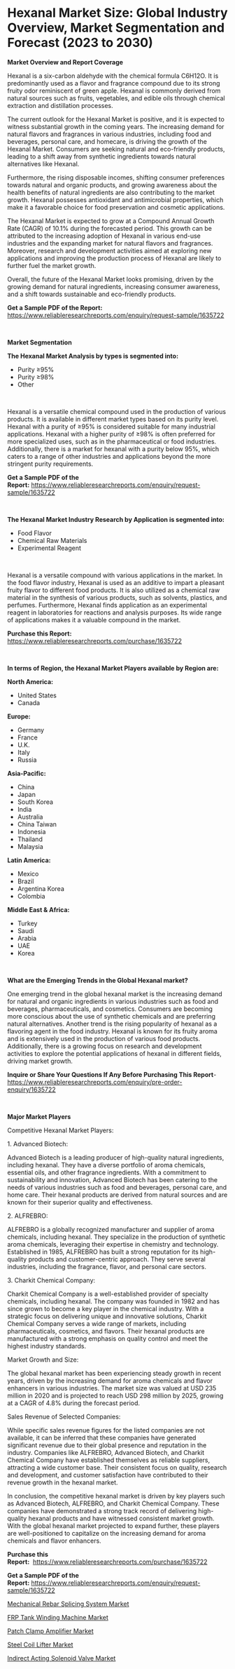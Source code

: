 <p><h1>Hexanal Market Size: Global Industry Overview, Market Segmentation and Forecast (2023 to 2030)</h1></p><p><strong>Market Overview and Report Coverage</strong></p>
<p><p>Hexanal is a six-carbon aldehyde with the chemical formula C6H12O. It is predominantly used as a flavor and fragrance compound due to its strong fruity odor reminiscent of green apple. Hexanal is commonly derived from natural sources such as fruits, vegetables, and edible oils through chemical extraction and distillation processes.</p><p>The current outlook for the Hexanal Market is positive, and it is expected to witness substantial growth in the coming years. The increasing demand for natural flavors and fragrances in various industries, including food and beverages, personal care, and homecare, is driving the growth of the Hexanal Market. Consumers are seeking natural and eco-friendly products, leading to a shift away from synthetic ingredients towards natural alternatives like Hexanal.</p><p>Furthermore, the rising disposable incomes, shifting consumer preferences towards natural and organic products, and growing awareness about the health benefits of natural ingredients are also contributing to the market growth. Hexanal possesses antioxidant and antimicrobial properties, which make it a favorable choice for food preservation and cosmetic applications.</p><p>The Hexanal Market is expected to grow at a Compound Annual Growth Rate (CAGR) of 10.1% during the forecasted period. This growth can be attributed to the increasing adoption of Hexanal in various end-use industries and the expanding market for natural flavors and fragrances. Moreover, research and development activities aimed at exploring new applications and improving the production process of Hexanal are likely to further fuel the market growth.</p><p>Overall, the future of the Hexanal Market looks promising, driven by the growing demand for natural ingredients, increasing consumer awareness, and a shift towards sustainable and eco-friendly products.</p></p>
<p><strong>Get a Sample PDF of the Report:</strong> <a href="https://www.reliableresearchreports.com/enquiry/request-sample/1635722">https://www.reliableresearchreports.com/enquiry/request-sample/1635722</a></p>
<p>&nbsp;</p>
<p><strong>Market Segmentation</strong></p>
<p><strong>The Hexanal Market Analysis by types is segmented into:</strong></p>
<p><ul><li>Purity ≥95%</li><li>Purity ≥98%</li><li>Other</li></ul></p>
<p>&nbsp;</p>
<p><p>Hexanal is a versatile chemical compound used in the production of various products. It is available in different market types based on its purity level. Hexanal with a purity of ≥95% is considered suitable for many industrial applications. Hexanal with a higher purity of ≥98% is often preferred for more specialized uses, such as in the pharmaceutical or food industries. Additionally, there is a market for hexanal with a purity below 95%, which caters to a range of other industries and applications beyond the more stringent purity requirements.</p></p>
<p><strong>Get a Sample PDF of the Report:</strong>&nbsp;<a href="https://www.reliableresearchreports.com/enquiry/request-sample/1635722">https://www.reliableresearchreports.com/enquiry/request-sample/1635722</a></p>
<p>&nbsp;</p>
<p><strong>The Hexanal Market Industry Research by Application is segmented into:</strong></p>
<p><ul><li>Food Flavor</li><li>Chemical Raw Materials</li><li>Experimental Reagent</li></ul></p>
<p>&nbsp;</p>
<p><p>Hexanal is a versatile compound with various applications in the market. In the food flavor industry, Hexanal is used as an additive to impart a pleasant fruity flavor to different food products. It is also utilized as a chemical raw material in the synthesis of various products, such as solvents, plastics, and perfumes. Furthermore, Hexanal finds application as an experimental reagent in laboratories for reactions and analysis purposes. Its wide range of applications makes it a valuable compound in the market.</p></p>
<p><strong>Purchase this Report:</strong>&nbsp; <a href="https://www.reliableresearchreports.com/purchase/1635722">https://www.reliableresearchreports.com/purchase/1635722</a></p>
<p>&nbsp;</p>
<p><strong>In terms of Region, the Hexanal Market Players available by Region are:</strong></p>
<p>
    <p> <strong> North America: </strong>
        <ul>
            <li>United States</li>
            <li>Canada</li>
        </ul>
        </p> 
    <p> <strong> Europe: </strong>
        <ul>
            <li>Germany</li>
            <li>France</li>
            <li>U.K.</li>
            <li>Italy</li>
            <li>Russia</li>
        </ul>
        </p> 
    <p> <strong> Asia-Pacific: </strong>
        <ul>
            <li>China</li>
            <li>Japan</li>
            <li>South Korea</li>
            <li>India</li>
            <li>Australia</li>
            <li>China Taiwan</li>
            <li>Indonesia</li>
            <li>Thailand</li>
            <li>Malaysia</li>
        </ul>
        </p> 
    <p> <strong> Latin America: </strong>
        <ul>
            <li>Mexico</li>
            <li>Brazil</li>
            <li>Argentina Korea</li>
            <li>Colombia</li>
        </ul>
        </p> 
    <p> <strong> Middle East & Africa: </strong>
        <ul>
            <li>Turkey</li>
            <li>Saudi</li>
            <li>Arabia</li>
            <li>UAE</li>
            <li>Korea</li>
        </ul>
    </p>
    </p>
<p>&nbsp;</p>
<p><strong>What are the Emerging Trends in the Global Hexanal market?</strong></p>
<p><p>One emerging trend in the global hexanal market is the increasing demand for natural and organic ingredients in various industries such as food and beverages, pharmaceuticals, and cosmetics. Consumers are becoming more conscious about the use of synthetic chemicals and are preferring natural alternatives. Another trend is the rising popularity of hexanal as a flavoring agent in the food industry. Hexanal is known for its fruity aroma and is extensively used in the production of various food products. Additionally, there is a growing focus on research and development activities to explore the potential applications of hexanal in different fields, driving market growth.</p></p>
<p><strong>Inquire or Share Your Questions If Any Before Purchasing This Report</strong>- <a href="https://www.reliableresearchreports.com/enquiry/pre-order-enquiry/1635722">https://www.reliableresearchreports.com/enquiry/pre-order-enquiry/1635722</a></p>
<p>&nbsp;</p>
<p><strong>Major Market Players</strong></p>
<p><p>Competitive Hexanal Market Players:</p><p>1. Advanced Biotech:</p><p>Advanced Biotech is a leading producer of high-quality natural ingredients, including hexanal. They have a diverse portfolio of aroma chemicals, essential oils, and other fragrance ingredients. With a commitment to sustainability and innovation, Advanced Biotech has been catering to the needs of various industries such as food and beverages, personal care, and home care. Their hexanal products are derived from natural sources and are known for their superior quality and effectiveness.</p><p>2. ALFREBRO:</p><p>ALFREBRO is a globally recognized manufacturer and supplier of aroma chemicals, including hexanal. They specialize in the production of synthetic aroma chemicals, leveraging their expertise in chemistry and technology. Established in 1985, ALFREBRO has built a strong reputation for its high-quality products and customer-centric approach. They serve several industries, including the fragrance, flavor, and personal care sectors.</p><p>3. Charkit Chemical Company:</p><p>Charkit Chemical Company is a well-established provider of specialty chemicals, including hexanal. The company was founded in 1982 and has since grown to become a key player in the chemical industry. With a strategic focus on delivering unique and innovative solutions, Charkit Chemical Company serves a wide range of markets, including pharmaceuticals, cosmetics, and flavors. Their hexanal products are manufactured with a strong emphasis on quality control and meet the highest industry standards.</p><p>Market Growth and Size:</p><p>The global hexanal market has been experiencing steady growth in recent years, driven by the increasing demand for aroma chemicals and flavor enhancers in various industries. The market size was valued at USD 235 million in 2020 and is projected to reach USD 298 million by 2025, growing at a CAGR of 4.8% during the forecast period.</p><p>Sales Revenue of Selected Companies:</p><p>While specific sales revenue figures for the listed companies are not available, it can be inferred that these companies have generated significant revenue due to their global presence and reputation in the industry. Companies like ALFREBRO, Advanced Biotech, and Charkit Chemical Company have established themselves as reliable suppliers, attracting a wide customer base. Their consistent focus on quality, research and development, and customer satisfaction have contributed to their revenue growth in the hexanal market.</p><p>In conclusion, the competitive hexanal market is driven by key players such as Advanced Biotech, ALFREBRO, and Charkit Chemical Company. These companies have demonstrated a strong track record of delivering high-quality hexanal products and have witnessed consistent market growth. With the global hexanal market projected to expand further, these players are well-positioned to capitalize on the increasing demand for aroma chemicals and flavor enhancers.</p></p>
<p><strong>Purchase this Report:</strong>&nbsp;&nbsp;<a href="https://www.reliableresearchreports.com/purchase/1635722">https://www.reliableresearchreports.com/purchase/1635722</a></p>
<p></p>
<p><strong>Get a Sample PDF of the Report:</strong>&nbsp;<a href="https://www.reliableresearchreports.com/enquiry/request-sample/1635722">https://www.reliableresearchreports.com/enquiry/request-sample/1635722</a></p>
<p><p><a href="https://medium.com/@damionrunte/mechanical-rebar-splicing-system-market-insight-market-trends-growth-forecasted-from-2023-to-59d8d05e5ae1">Mechanical Rebar Splicing System Market</a></p><p><a href="https://medium.com/@mariliehowe/frp-tank-winding-machine-market-competitive-analysis-market-trends-and-forecast-to-2030-f318715cffc6">FRP Tank Winding Machine Market</a></p><p><a href="https://medium.com/@beauhagenes2023/patch-clamp-amplifier-market-analysis-its-cagr-market-segmentation-and-global-industry-overview-e7cdedb56a55">Patch Clamp Amplifier Market</a></p><p><a href="https://medium.com/@lupeosinski/steel-coil-lifter-nbsp-market-focuses-on-market-share-size-and-projected-forecast-till-2030-cd9e730e865f">Steel Coil Lifter Market</a></p><p><a href="https://medium.com/@geoanderson1978/indirect-acting-solenoid-valve-market-focuses-on-market-share-size-and-projected-forecast-till-ddc7885df486">Indirect Acting Solenoid Valve Market</a></p></p>